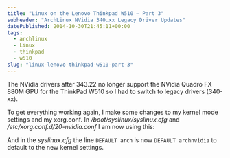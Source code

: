 ```yaml
---
title: "Linux on the Lenovo Thinkpad W510 – Part 3"
subheader: "ArchLinux NVidia 340.xx Legacy Driver Updates"
datePublished: 2014-10-30T21:45:11+00:00
tags:
  - archlinux
  - Linux
  - thinkpad
  - w510
slug: "linux-lenovo-thinkpad-w510-part-3"
---
```


The NVidia drivers after 343.22 no longer support the NVidia Quadro FX 880M GPU
for the ThinkPad W510 so I had to switch to legacy drivers (340-xx).

To get everything working again, I make some changes to my kernel mode settings
and my xorg.conf. In <var>/boot/syslinux/syslinux.cfg</var> and
<var>/etc/xorg.conf.d/20-nvidia.conf</var> I am now using this:

<script src="https://gist.github.com/davidosomething/87171683d589981225a1.js"></script>

And in the <var>syslinux.cfg</var> the line <code>DEFAULT arch</code> is now
<code>DEFAULT archnvidia</code> to default to the new kernel settings.


